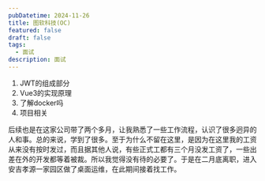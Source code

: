 ```yaml
---
pubDatetime: 2024-11-26
title: 图软科技(OC)
featured: false
draft: false
tags:
  - 面试
description: 面试
---
```


1. JWT的组成部分
2. Vue3的实现原理
3. 了解docker吗
4. 项目相关

后续也是在这家公司带了两个多月，让我熟悉了一些工作流程，认识了很多迥异的人和事。总的来说，学到了很多。至于为什么不留在这里，是因为在这里我的工资从来没有按时发过，而且据其他人说，有些正式工都有三个月没发工资了，一些出差在外的开发都等着被裁。所以我觉得没有待的必要了。于是在二月底离职，进入安吉孝源一家园区做了桌面运维，在此期间接着找工作。
